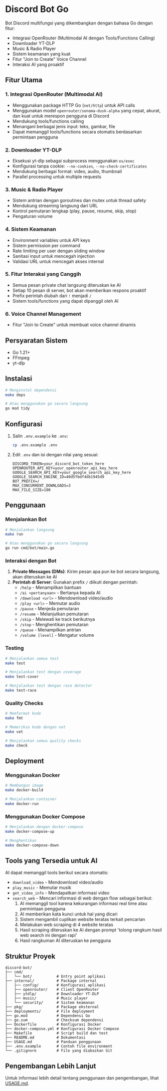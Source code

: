 # Discord Bot Go

Bot Discord multifungsi yang dikembangkan dengan bahasa Go dengan fitur:
- Integrasi OpenRouter (Multimodal AI dengan Tools/Functions Calling)
- Downloader YT-DLP
- Music & Radio Player
- Sistem keamanan yang kuat
- Fitur "Join to Create" Voice Channel
- Interaksi AI yang proaktif

## Fitur Utama

### 1. Integrasi OpenRouter (Multimodal AI)
- Menggunakan package HTTP Go (`net/http`) untuk API calls
- Menggunakan model `openrouter/sonoma-dusk-alpha` yang cepat, akurat, dan kuat untuk merespon pengguna di Discord
- Mendukung tools/functions calling
- Menangani berbagai jenis input: teks, gambar, file
- Dapat memanggil tools/functions secara otomatis berdasarkan permintaan pengguna

### 2. Downloader YT-DLP
- Eksekusi yt-dlp sebagai subprocess menggunakan `os/exec`
- Konfigurasi tanpa cookie: `--no-cookies`, `--no-check-certificates`
- Mendukung berbagai format: video, audio, thumbnail
- Parallel processing untuk multiple requests

### 3. Music & Radio Player
- Sistem antrian dengan goroutines dan mutex untuk thread safety
- Mendukung streaming langsung dari URL
- Kontrol pemutaran lengkap (play, pause, resume, skip, stop)
- Pengaturan volume

### 4. Sistem Keamanan
- Environment variables untuk API keys
- Sistem permission per command
- Rate limiting per user dengan sliding window
- Sanitasi input untuk mencegah injection
- Validasi URL untuk mencegah akses internal

### 5. Fitur Interaksi yang Canggih
- Semua pesan private chat langsung diteruskan ke AI
- Setiap 10 pesan di server, bot akan memberikan respons proaktif
- Prefix perintah diubah dari `!` menjadi `/`
- Sistem tools/functions yang dapat dipanggil oleh AI

### 6. Voice Channel Management
- Fitur "Join to Create" untuk membuat voice channel dinamis

## Persyaratan Sistem

- Go 1.21+
- FFmpeg
- yt-dlp

## Instalasi

```bash
# Menginstal dependensi
make deps

# Atau menggunakan go secara langsung
go mod tidy
```

## Konfigurasi

1. Salin `.env.example` ke `.env`:
   ```bash
   cp .env.example .env
   ```

2. Edit `.env` dan isi dengan nilai yang sesuai:
   ```env
   DISCORD_TOKEN=your_discord_bot_token_here
   OPENROUTER_API_KEY=your_openrouter_api_key_here
   GOOGLE_SEARCH_API_KEY=your_google_search_api_key_here
   GOOGLE_SEARCH_ENGINE_ID=40d5fbdf4db1945d9
   BOT_PREFIX=/
   MAX_CONCURRENT_DOWNLOADS=3
   MAX_FILE_SIZE=100
   ```

## Penggunaan

### Menjalankan Bot

```bash
# Menjalankan langsung
make run

# Atau menggunakan go secara langsung
go run cmd/bot/main.go
```

### Interaksi dengan Bot

1. **Private Messages (DMs)**: Kirim pesan apa pun ke bot secara langsung, akan diteruskan ke AI
2. **Perintah di Server**: Gunakan prefix `/` diikuti dengan perintah:
   - `/help` - Menampilkan bantuan
   - `/ai <pertanyaan>` - Bertanya kepada AI
   - `/download <url>` - Mendownload video/audio
   - `/play <url>` - Memutar audio
   - `/pause` - Menjeda pemutaran
   - `/resume` - Melanjutkan pemutaran
   - `/skip` - Melewati ke track berikutnya
   - `/stop` - Menghentikan pemutaran
   - `/queue` - Menampilkan antrian
   - `/volume [level]` - Mengatur volume

### Testing

```bash
# Menjalankan semua test
make test

# Menjalankan test dengan coverage
make test-cover

# Menjalankan test dengan race detector
make test-race
```

### Quality Checks

```bash
# Memformat kode
make fmt

# Memeriksa kode dengan vet
make vet

# Menjalankan semua quality checks
make check
```

## Deployment

### Menggunakan Docker

```bash
# Membangun image
make docker-build

# Menjalankan container
make docker-run
```

### Menggunakan Docker Compose

```bash
# Menjalankan dengan docker-compose
make docker-compose-up

# Menghentikan
make docker-compose-down
```

## Tools yang Tersedia untuk AI

AI dapat memanggil tools berikut secara otomatis:
- `download_video` - Mendownload video/audio
- `play_music` - Memutar musik
- `get_video_info` - Mendapatkan informasi video
- `search_web` - Mencari informasi di web dengan flow sebagai berikut:
  1. AI memanggil tool karena kekurangan informasi real time atau permintaan pengguna
  2. AI memberikan kata kunci untuk hal yang dicari
  3. Sistem mengambil cuplikan website teratas terkait pencarian
  4. Melakukan web scraping di 4 website teratas
  5. Hasil scraping diteruskan ke AI dengan prompt 'tolong rangkum hasil web search ini dengan rapi'
  6. Hasil rangkuman AI diteruskan ke pengguna

## Struktur Proyek

```
discord-bot/
├── cmd/
│   └── bot/           # Entry point aplikasi
├── internal/          # Package internal
│   ├── config/        # Konfigurasi aplikasi
│   ├── openrouter/    # Client OpenRouter
│   ├── ytdlp/         # Downloader YT-DLP
│   ├── music/         # Music player
│   └── security/      # Sistem keamanan
├── pkg/               # Package eksternal
├── deployments/       # File deployment
├── go.mod             # Dependensi Go
├── go.sum             # Checksum dependensi
├── Dockerfile         # Konfigurasi Docker
├── docker-compose.yml # Konfigurasi Docker Compose
├── Makefile           # Script build dan test
├── README.md          # Dokumentasi
├── USAGE.md           # Panduan penggunaan
├── .env.example       # Contoh file environment
└── .gitignore         # File yang diabaikan Git
```

## Pengembangan Lebih Lanjut

Untuk informasi lebih detail tentang penggunaan dan pengembangan, lihat [USAGE.md](USAGE.md).